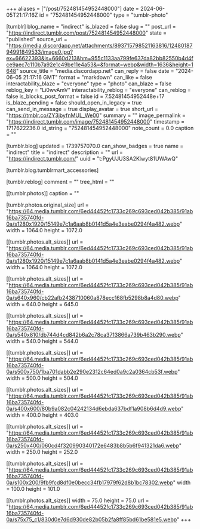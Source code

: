 +++
aliases = ["/post/752481454952448000"]
date = 2024-06-05T21:17:16Z
id = "752481454952448000"
type = "tumblr-photo"

[tumblr]
blog_name = "indirect"
is_blazed = false
slug = ""
post_url = "https://indirect.tumblr.com/post/752481454952448000"
state = "published"
source_url = "https://media.discordapp.net/attachments/893715798521163816/1248018794991849533/image0.jpg?ex=66622393&is=6660d213&hm=955c1133aa799fe637da82bb82550b4d4fce9aec7c110b7a92e1c49be11e4a53&=&format=webp&width=1636&height=1648"
source_title = "media.discordapp.net"
can_reply = false
date = "2024-06-05 21:17:16 GMT"
format = "markdown"
can_like = false
interactability_blaze = "everyone"
type = "photo"
can_blaze = false
reblog_key = "Li0wvAmV"
interactability_reblog = "everyone"
can_reblog = false
is_blocks_post_format = false
id = 7.52481454952448e+17
is_blaze_pending = false
should_open_in_legacy = true
can_send_in_message = true
display_avatar = true
short_url = "https://tmblr.co/ZY3jbyfnMUL_We00"
summary = ""
image_permalink = "https://indirect.tumblr.com/image/752481454952448000"
timestamp = 1717622236.0
id_string = "752481454952448000"
note_count = 0.0
caption = ""

[tumblr.blog]
updated = 1739757070.0
can_show_badges = true
name = "indirect"
title = "indirect"
description = ""
url = "https://indirect.tumblr.com/"
uuid = "t:PgyUJU3SA2Klwyt81UWAwQ"

[tumblr.blog.tumblrmart_accessories]

[tumblr.reblog]
comment = ""
tree_html = ""

[[tumblr.photos]]
caption = ""

[tumblr.photos.original_size]
url = "https://64.media.tumblr.com/6ed44452fc1733c269c693ced042b385/91ab16ba735740fd-0a/s1280x1920/15149e7c1a6aab8b0141d5a4e3eabe0294f4a482.webp"
width = 1064.0
height = 1072.0

[[tumblr.photos.alt_sizes]]
url = "https://64.media.tumblr.com/6ed44452fc1733c269c693ced042b385/91ab16ba735740fd-0a/s1280x1920/15149e7c1a6aab8b0141d5a4e3eabe0294f4a482.webp"
width = 1064.0
height = 1072.0

[[tumblr.photos.alt_sizes]]
url = "https://64.media.tumblr.com/6ed44452fc1733c269c693ced042b385/91ab16ba735740fd-0a/s640x960/cb22afb2438710060a878ecc168fb5298b8a4d80.webp"
width = 640.0
height = 645.0

[[tumblr.photos.alt_sizes]]
url = "https://64.media.tumblr.com/6ed44452fc1733c269c693ced042b385/91ab16ba735740fd-0a/s540x810/db744d4cd842b6a2c78ca3713866a739b463b290.webp"
width = 540.0
height = 544.0

[[tumblr.photos.alt_sizes]]
url = "https://64.media.tumblr.com/6ed44452fc1733c269c693ced042b385/91ab16ba735740fd-0a/s500x750/1ba701dabb2e290e2312c64ed0a9c2a0364cb53f.webp"
width = 500.0
height = 504.0

[[tumblr.photos.alt_sizes]]
url = "https://64.media.tumblr.com/6ed44452fc1733c269c693ced042b385/91ab16ba735740fd-0a/s400x600/80b9a082c04242134d6ebda637bdf1a908b6d4d9.webp"
width = 400.0
height = 403.0

[[tumblr.photos.alt_sizes]]
url = "https://64.media.tumblr.com/6ed44452fc1733c269c693ced042b385/91ab16ba735740fd-0a/s250x400/060cd4f320990340172e6483b8b5b6f941321da6.webp"
width = 250.0
height = 252.0

[[tumblr.photos.alt_sizes]]
url = "https://64.media.tumblr.com/6ed44452fc1733c269c693ced042b385/91ab16ba735740fd-0a/s100x200/9fb9fcd8df0e0becc34fb17979f62d8b1bc78302.webp"
width = 100.0
height = 101.0

[[tumblr.photos.alt_sizes]]
width = 75.0
height = 75.0
url = "https://64.media.tumblr.com/6ed44452fc1733c269c693ced042b385/91ab16ba735740fd-0a/s75x75_c1/830d0e7d6d930de82b05b2fa8ff85bd61be581e5.webp"
+++
